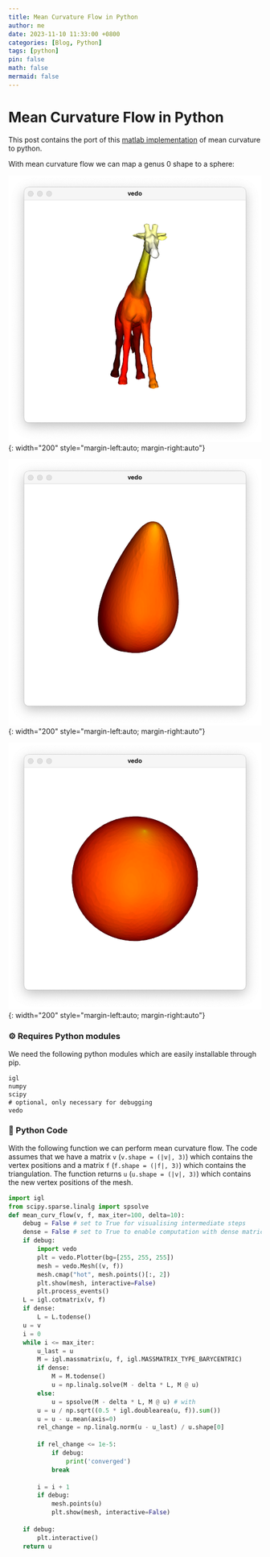 ```yaml
---
title: Mean Curvature Flow in Python
author: me
date: 2023-11-10 11:33:00 +0800
categories: [Blog, Python]
tags: [python]
pin: false
math: false
mermaid: false
---
```


# Mean Curvature Flow in Python

This post contains the port of this [matlab implementation](https://www.alecjacobson.com/weblog/?tag=mean-curvature-flow) of mean curvature to python.

With mean curvature flow we can map a genus 0 shape to a sphere:

![Desktop View](/assets/img/posts/meancurvflow/meancurvflow_0.png){: width="200" style="margin-left:auto; margin-right:auto"}

![Desktop View](/assets/img/posts/meancurvflow/meancurvflow_1.png){: width="200" style="margin-left:auto; margin-right:auto"}

![Desktop View](/assets/img/posts/meancurvflow/meancurvflow_2.png){: width="200" style="margin-left:auto; margin-right:auto"}


### ⚙️ Requires Python modules
We need the following python modules which are easily installable through pip.
```
igl
numpy
scipy
# optional, only necessary for debugging
vedo 
```

### 🐍 Python Code

With the following function we can perform mean curvature flow. The code assumes that we have a matrix `v` (`v.shape = (|v|, 3)`) which contains the vertex positions and a matrix `f` (`f.shape = (|f|, 3)`) which contains the triangulation.
The function returns `u` (`u.shape = (|v|, 3)`) which contains the new vertex positions of the mesh.

```python
import igl
from scipy.sparse.linalg import spsolve
def mean_curv_flow(v, f, max_iter=100, delta=10):
    debug = False # set to True for visualising intermediate steps
    dense = False # set to True to enable computation with dense matrices
    if debug:
        import vedo
        plt = vedo.Plotter(bg=[255, 255, 255])
        mesh = vedo.Mesh((v, f))
        mesh.cmap("hot", mesh.points()[:, 2])
        plt.show(mesh, interactive=False)
        plt.process_events()
    L = igl.cotmatrix(v, f)
    if dense:
        L = L.todense()
    u = v
    i = 0
    while i <= max_iter:
        u_last = u
        M = igl.massmatrix(u, f, igl.MASSMATRIX_TYPE_BARYCENTRIC)
        if dense:
            M = M.todense()
            u = np.linalg.solve(M - delta * L, M @ u)
        else:
            u = spsolve(M - delta * L, M @ u) # with
        u = u / np.sqrt((0.5 * igl.doublearea(u, f)).sum())
        u = u - u.mean(axis=0)
        rel_change = np.linalg.norm(u - u_last) / u.shape[0]

        if rel_change <= 1e-5:
            if debug:
                print('converged')
            break

        i = i + 1
        if debug:
            mesh.points(u)
            plt.show(mesh, interactive=False)

    if debug:
        plt.interactive()
    return u
```
